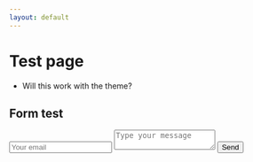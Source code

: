 ```yaml
---
layout: default
---
```


# Test page

- Will this work with the theme?

<div id="test">
        <h2>Form test</h2>
        <div id="contact-form">
                <form action="" method="POST">
                <input type="email" name="_replyto" placeholder="Your email" required>
                <textarea name="message" placeholder="Type your message" required></textarea>
                <button type="submit">Send</button>
            </form>
        </div>
    </div>

